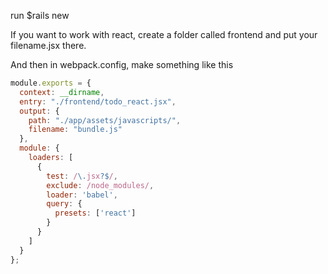 run $rails new <filename>

If you want to work with react, create a folder called frontend and put your filename.jsx there.

And then in webpack.config, make something like this
```JavaScript
module.exports = {
  context: __dirname,
  entry: "./frontend/todo_react.jsx",
  output: {
    path: "./app/assets/javascripts/",
    filename: "bundle.js"
  },
  module: {
    loaders: [
      {
        test: /\.jsx?$/,
        exclude: /node_modules/,
        loader: 'babel',
        query: {
          presets: ['react']
        }
      }
    ]
  }
};
```
